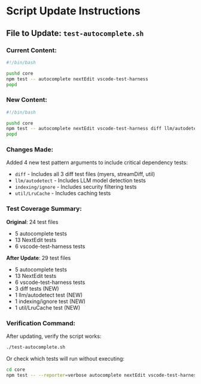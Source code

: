 # Script Update Instructions

## File to Update: `test-autocomplete.sh`

### Current Content:
```bash
#!/bin/bash

pushd core
npm test -- autocomplete nextEdit vscode-test-harness
popd
```

### New Content:
```bash
#!/bin/bash

pushd core
npm test -- autocomplete nextEdit vscode-test-harness diff llm/autodetect indexing/ignore util/LruCache
popd
```

### Changes Made:
Added 4 new test pattern arguments to include critical dependency tests:
- `diff` - Includes all 3 diff test files (myers, streamDiff, util)
- `llm/autodetect` - Includes LLM model detection tests
- `indexing/ignore` - Includes security filtering tests  
- `util/LruCache` - Includes caching tests

### Test Coverage Summary:
**Original**: 24 test files
- 5 autocomplete tests
- 13 NextEdit tests
- 6 vscode-test-harness tests

**After Update**: 29 test files
- 5 autocomplete tests
- 13 NextEdit tests
- 6 vscode-test-harness tests
- 3 diff tests (NEW)
- 1 llm/autodetect test (NEW)
- 1 indexing/ignore test (NEW)
- 1 util/LruCache test (NEW)

### Verification Command:
After updating, verify the script works:
```bash
./test-autocomplete.sh
```

Or check which tests will run without executing:
```bash
cd core
npm test -- --reporter=verbose autocomplete nextEdit vscode-test-harness diff llm/autodetect indexing/ignore util/LruCache --run=false